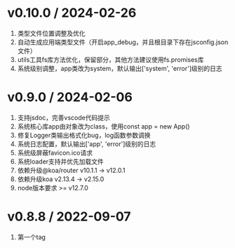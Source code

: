 # v0.10.0 / 2024-02-26
1. 类型文件位置调整及优化
2. 自动生成应用端类型文件（开启app_debug，并且根目录下存在jsconfig.json文件）
3. utils工具fs库方法优化，保留部分，其他方法建议使用fs.promises库
4. 系统级别调整，app类改为system，默认输出['system', 'error']级别的日志

# v0.9.0 / 2024-02-06
1. 支持jsdoc，完善vscode代码提示
2. 系统核心库app由对象改为class，使用const app = new App() 
3. 修复Logger类输出格式化bug，log函数参数调换
4. 系统日志配置，默认输出['app', 'error']级别的日志
5. 系统级屏蔽favicon.ico请求
6. 系统loader支持并优先加载文件
7. 依赖升级@koa/router v10.1.1 -> v12.0.1
8. 依赖升级koa v2.13.4 -> v2.15.0
9. node版本要求 >= v12.7.0

# v0.8.8 / 2022-09-07
1. 第一个tag